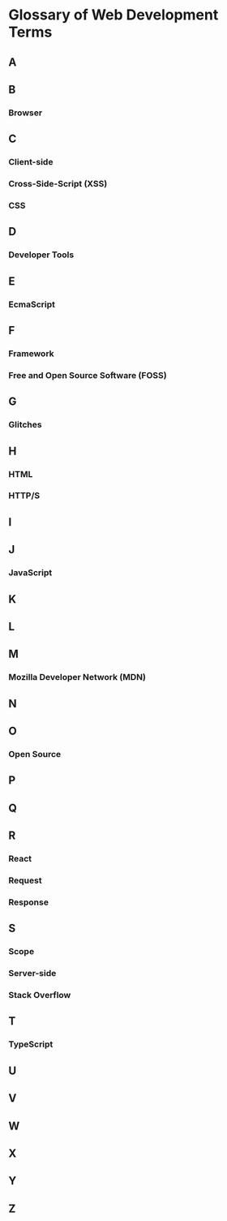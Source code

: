 # Glossary of Web Development Terms

## A

## B

### Browser

## C

### Client-side

### Cross-Side-Script (XSS)

### CSS

## D

### Developer Tools

## E

### EcmaScript

## F

### Framework

### Free and Open Source Software (FOSS)

## G

### Glitches

## H

### HTML

### HTTP/S

## I

## J

### JavaScript

## K

## L

## M

### Mozilla Developer Network (MDN)

## N

## O

### Open Source

## P

## Q

## R

### React

### Request

### Response

## S

### Scope

### Server-side

### Stack Overflow

## T

### TypeScript

## U

## V

## W

## X

## Y

## Z
